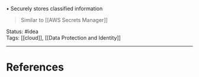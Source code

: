 • Securely stores classified information

> Similar to [[AWS Secrets Manager]]

Status: #idea  
Tags:  [[cloud]], [[Data Protection and Identity]] 

---
# References